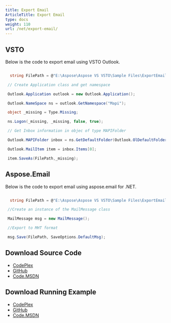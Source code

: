 ```yaml
---
title: Export Email
ArticleTitle: Export Email
type: docs
weight: 110
url: /net/export-email/
---
```



## **VSTO**
Below is the code to export email using VSTO Outlook.

``` cs

  string FilePath = @"E:\Aspose\Aspose VS VSTO\Sample Files\ExportEmail.msg";

 // Create Application class and get namespace

 Outlook.Application outlook = new Outlook.Application();

 Outlook.NameSpace ns = outlook.GetNamespace("Mapi");

 object _missing = Type.Missing;

 ns.Logon(_missing, _missing, false, true);

 // Get Inbox information in objec of type MAPIFolder

 Outlook.MAPIFolder inbox = ns.GetDefaultFolder(Outlook.OlDefaultFolders.olFolderInbox);

 Outlook.MailItem item = inbox.Items[0];

 item.SaveAs(FilePath,_missing);       

```
## **Aspose.Email**
Below is the code to export email using aspose.email for .NET.

``` cs

  string FilePath = @"E:\Aspose\Aspose VS VSTO\Sample Files\ExportEmail.msg";

 //Create an instance of the MailMessage class

 MailMessage msg = new MailMessage();

 //Export to MHT format

 msg.Save(FilePath, SaveOptions.DefaultMsg);

```
## **Download Source Code**
- [CodePlex](https://asposeemailvsto.codeplex.com/SourceControl/latest#Code)
- [GitHub](https://github.com/aspose-email/Aspose.Email-for-.NET/tree/master/Plugins/Aspose.Email%20Vs%20VSTO%20Outlook/Code%20Comparison%20of%20Common%20Features/Delete%20Messages)
- [Code.MSDN](https://code.msdn.microsoft.com/Code-Comparison-of-common-4e0f39b8/view/SourceCode#content)
## **Download Running Example**
- [CodePlex](https://asposeemailvsto.codeplex.com/releases/view/620910)
- [GitHub](https://github.com/aspose-email/Aspose.Email-for-.NET/releases/tag/AsposeEmailVsVSTOv1.2)
- [Code.MSDN](https://code.msdn.microsoft.com/Code-Comparison-of-common-4e0f39b8)
